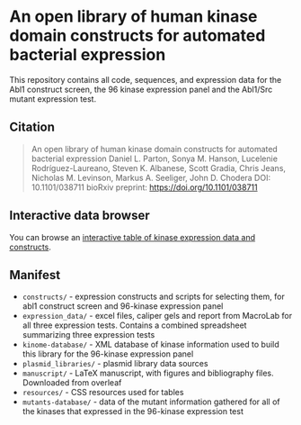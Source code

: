 # An open library of human kinase domain constructs for automated bacterial expression

This repository contains all code, sequences, and expression data for the Abl1 construct screen, the 96 kinase expression panel and the Abl1/Src mutant expression test.

## Citation

> An open library of human kinase domain constructs for automated bacterial expression
> Daniel L. Parton, Sonya M. Hanson, Lucelenie Rodríguez-Laureano, Steven K. Albanese, Scott Gradia, Chris Jeans, Nicholas M. Levinson, Markus A. Seeliger, John D. Chodera
> DOI: 10.1101/038711
> bioRxiv preprint: https://doi.org/10.1101/038711

## Interactive data browser

You can browse an [interactive table of kinase expression data and constructs](http://choderalab.github.io/kinome-data/kinase_constructs-addgene_hip_sgc.html).

## Manifest

* `constructs/` - expression constructs and scripts for selecting them, for abl1 construct screen and 96-kinase expression panel
* `expression_data/` - excel files, caliper gels and report from MacroLab for all three expression tests. Contains a combined spreadsheet summarizing three expression tests
* `kinome-database/` - XML database of kinase information used to build this library for the 96-kinase expression panel
* `plasmid_libraries/` - plasmid library data sources
* `manuscript/` - LaTeX manuscript, with figures and bibliography files. Downloaded from overleaf
* `resources/` - CSS resources used for tables
* `mutants-database/` - data of the mutant information gathered for all of the kinases that expressed in the 96-kinase expression test
